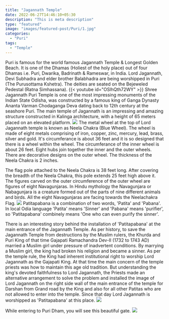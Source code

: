 ```yaml
---
title: "Jagannath Temple"
date: 2022-06-27T14:46:10+05:30
description: "This is meta description"
type: "featured"
image: "images/featured-post/Puri/1.jpg" 
categories:
  - "Puri"
tags:
  - "Temple"
---
```


Puri is famous for the world famous Jagannath Temple & Longest Golden Beach. It is one of the Dhamas (Holiest of the holy place) out of four Dhamas i.e. Puri, Dwarika, Badrinath & Rameswar, in India. Lord Jagannath, Devi Subhadra and elder brother Balabhadra are being worshipped in Puri (The Purusottama Kshetra). The deities are seated on the Bejeweled Pedestal (Ratna Simhassana). 
{{< youtube id="OSlhQth72WY" >}}
Shree Jagannath Puri Temple is one of the most impressing monuments of the Indian State Odisha, was constructed by a famous king of Ganga Dynasty Ananta Varman Chodaganga Deva dating back to 12th century at the seashore Puri. The main temple of Jagannath is an impressing and amazing structure constructed in Kalinga architecture, with a height of 65 meters placed on an elevated platform. 
![](../../images/featured-post/Puri/4.jpg)
The metal wheel at the top of Lord Jagannath temple is known as Neela Chakra (Blue Wheel). The wheel is made of eight metals comprising of iron, copper, zinc, mercury, lead, brass, silver and gold. It's circumferance is about 36 feet and it is so designed that there is a wheel within the wheel. The circumferance of the inner wheel is about 26 feet. Eight hubs join together the inner and the outer wheels. There are decorative designs on the outer wheel. The thickness of the Neela Chakra is 2 inches.

The flag pole attached to the Neela Chakra is 38 feet long. After covering the breadth of the Neela Chakra, this pole extends 25 feet high above it. The figures carved on the outer circumference of the outer wheel are figures of eight Navagunjaras. In Hindu mythology the Navagunjara or Nabagunjara is a creature formed out of the parts of nine different animals and birds. All the eight Navagunjaras are facing towards the Neelachakra Flag.
![](../../images/featured-post/Puri/5.jpg)
Patitapabana is a combination of two words, 'Patita' and 'Pabana'. In local Odia language 'Patita' means 'Sinner' and 'Pabana' means 'purifier', so 'Patitapabana' combinely means 'One who can even purify the sinner'.

There is an interesting story behind the installation of 'Patitapabana' at the main entrance of the Jagannath Temple. As per history, to save the Jagannath Temple from destructions by the Muslim rulers, the Khurda and Puri King of that time Gajapati Ramachandra Dev-II (1732 to 1743 AD) married a Muslim girl under pressure of inadvertent conditions. By marrying a Muslim girl, the king had broken his religion and became a sinner. As per the temple rule, the King had inherent institutional right to worship Lord Jagannath as the Gajapati King. At that time the main concern of the temple priests was how to maintain this age old tradition. But understanding the king's devoted faithfulness to Lord Jagannath, the Priests made an alternative arrangement to solve the problem and installed the image of Lord Jagannath on the right side wall of the main entrance of the temple for Darshan from Grand road by the King and also for all other Patitas who are not allowed to enter into the temple. Since that day Lord Jagannath is worshipped as 'Patitapabana' at this place.
![](../../images/featured-post/Puri/2.jpg)

While entering to Puri Dham, you will see this beautiful gate.
![](../../images/featured-post/Puri/3.jpg)